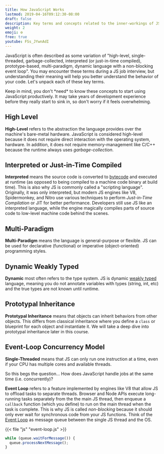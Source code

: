 ```yaml
---
title: How JavaScript Works
lastmod: 2019-04-16T09:12:30-08:00
draft: false
description: Key terms and concepts related to the inner-workings of JS 
weight: 2
emoji: ⚙️
free: true
youtube: FSs_JYwnAdI
---
```


JavaScript is often described as some variation of "high-level, single-threaded, garbage-collected, interpreted (or just-in-time compiled),  prototype-based, multi-paradigm, dynamic language with a non-blocking event loop". You may encounter these terms during a JS job interview, but understanding their meaning will help you better understand the behavior of your code. Let's unpack each of these key terms.

<div class="box box-info">
Keep in mind, you don't *need* to know these concepts to start using JavaScript productively. It may take years of development experience before they really start to sink in, so don't worry if it feels overwhelming. 
</div>

## High Level

**High-Level** refers to the abstraction the language provides over the machine's bare-metal hardware. JavaScript is considered high-level because it does not require direct interaction with the operating system, hardware. In addition, it does not require memory-management like C/C++ because the runtime always uses *garbage-collection*.

## Interpreted or Just-in-Time Compiled

**Interpreted** means the source code is converted to [bytecode](https://en.wikipedia.org/wiki/Bytecode) and executed at runtime (as opposed to being compiled to a machine code binary at build time). This is also why JS is commonly called a "scripting language". Originally, it was only interpreted, but modern JS engines like V8, Spidermonkey, and Nitro use various techniques to perform *Just-in-Time Compilation* or JIT for better performance. Developers still use JS like an interpreted language, while the engine magically compiles parts of source code to low-level machine code behind the scenes.  

## Multi-Paradigm

**Multi-Paradigm** means the language is general-purpose or flexible. JS can be used for declarative (functional) or imperative (object-oriented) programming styles. 

## Dynamic Weakly Typed

**Dynamic** most often refers to the type system. JS is dynamic [weakly typed](https://en.wikipedia.org/wiki/Strong_and_weak_typing) language, meaning you do not annotate variables with types (string, int, etc) and the true types are not known until runtime. 

## Prototypal Inheritance

**Prototypal Inheritance** means that objects can inherit behaviors from other objects. This differs from classical inheritance where you define a `class` or blueprint for each object and instantiate it. We will take a deep dive into prototypal inheritance later in this course. 

## Event-Loop Concurrency Model

**Single-Threaded** means that JS can only run one instruction at a time, even if your CPU has multiple cores and available threads. 

So this begs the question... How does JavaScript handle jobs at the same time (i.e. concurrently)? 

**Event Loop** refers to a feature implemented by engines like V8 that allow JS to offload tasks to separate threads.  Browser and Node APIs execute long-running tasks separately from the the main JS thread, then enqueue a `callback` function (which you define) to run on the main thread when the task is complete. This is why JS is called *non-blocking* because it should only ever wait for synchronous code from your JS functions. Think of the [Event Loop](https://developer.mozilla.org/en-US/docs/Web/JavaScript/EventLoop) as message queue between the single JS thread and the OS. 

{{< file "js" "event-loop.js" >}}
```js
while (queue.waitForMessage()) {
  queue.processNextMessage();
}
```







